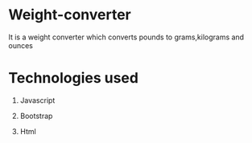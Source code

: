 # Weight-converter
It is a weight converter which converts pounds to grams,kilograms and ounces

# Technologies used
1) Javascript

2) Bootstrap

3) Html
